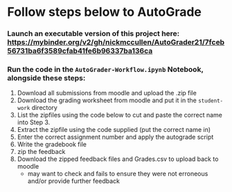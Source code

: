 # Follow steps below to AutoGrade

### Launch an executable version of this project here: https://mybinder.org/v2/gh/nickmccullen/AutoGrader21/7fceb56731ba6f3589cfab41fe6b96337ba136ca
### Run the code in the `AutoGrader-Workflow.ipynb` Notebook, alongside these steps:

1. Download all submissions from moodle and upload the .zip file 
2. Download the grading worksheet from moodle and put it in the `student-work` directory
3. List the zipfiles using the code below to cut and paste the correct name into Step 3.
4. Extract the zipfile using the code supplied (put the correct name in)
5. Enter the correct assignment number and apply the autograde script
6. Write the gradebook file
7. zip the feedback
8. Download the zipped feedback files and Grades.csv to upload back to moodle
    - may want to check and fails to ensure they were not erroneous and/or provide further feedback
